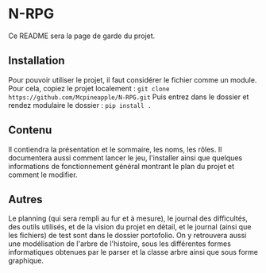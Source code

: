 # N-RPG
Ce README sera la page de garde du projet.

## Installation
Pour pouvoir utiliser le projet, il faut considérer le fichier comme un module.
Pour cela, copiez le projet localement :
`git clone https://github.com/Mcpineapple/N-RPG.git`
Puis entrez dans le dossier et rendez modulaire le dossier :
`pip install .`

## Contenu
Il contiendra la présentation et le sommaire, les noms, les rôles.
Il documentera aussi comment lancer le jeu, l'installer ainsi que quelques
informations de fonctionnement général montrant le plan du projet et comment le
modifier.
## Autres
Le planning (qui sera rempli au fur et à mesure), le journal des difficultés,
des outils utilisés, et de la vision du projet en détail, et le journal (ainsi
que les fichiers) de test sont dans le dossier portofolio.
On y retrouvera aussi une modélisation de l'arbre de l'histoire, sous les
différentes formes informatiques obtenues par le parser et la classe arbre ainsi
que sous forme graphique.
